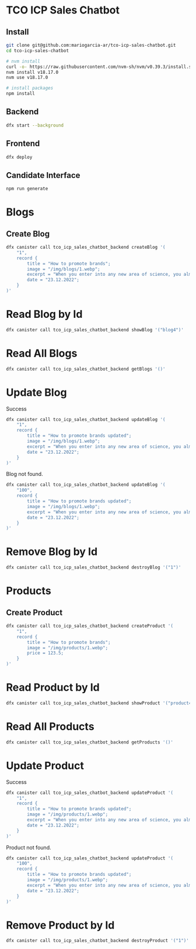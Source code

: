 # TCO ICP Sales Chatbot

## Install 
```bash
git clone git@github.com:mariogarcia-ar/tco-icp-sales-chatbot.git
cd tco-icp-sales-chatbot

# nvm install
curl -o- https://raw.githubusercontent.com/nvm-sh/nvm/v0.39.3/install.sh | bash
nvm install v18.17.0 
nvm use v18.17.0 

# install packages
npm install 
```
## Backend

```bash
dfx start --background
```


## Frontend

```bash
dfx deploy 
```

## Candidate Interface
```bash
npm run generate
```


# Blogs

## Create Blog

```bash
dfx canister call tco_icp_sales_chatbot_backend createBlog '(
    "1", 
    record {
        title = "How to promote brands";
        image = "/img/blogs/1.webp";
        excerpt = "When you enter into any new area of science, you almost reach";
        date = "23.12.2022";
    }
)'
```

# Read Blog by Id

```bash
dfx canister call tco_icp_sales_chatbot_backend showBlog '("blog4")'
```

# Read All Blogs

```bash
dfx canister call tco_icp_sales_chatbot_backend getBlogs '()'
```

# Update Blog

Success

```bash
dfx canister call tco_icp_sales_chatbot_backend updateBlog '(
    "1", 
    record {
        title = "How to promote brands updated";
        image = "/img/blogs/1.webp";
        excerpt = "When you enter into any new area of science, you almost reach";
        date = "23.12.2022";
    }
)'
```


Blog not found.

```bash
dfx canister call tco_icp_sales_chatbot_backend updateBlog '(
    "100", 
    record {
        title = "How to promote brands updated";
        image = "/img/blogs/1.webp";
        excerpt = "When you enter into any new area of science, you almost reach";
        date = "23.12.2022";
    }
)'
```

# Remove Blog by Id

```bash
dfx canister call tco_icp_sales_chatbot_backend destroyBlog '("1")'
```


# Products

## Create Product

```bash
dfx canister call tco_icp_sales_chatbot_backend createProduct '(
    "1", 
    record {
        title = "How to promote brands";
        image = "/img/products/1.webp";
        price = 123.5;
    }
)'
```

# Read Product by Id

```bash
dfx canister call tco_icp_sales_chatbot_backend showProduct '("product4")'
```

# Read All Products

```bash
dfx canister call tco_icp_sales_chatbot_backend getProducts '()'
```

# Update Product

Success

```bash
dfx canister call tco_icp_sales_chatbot_backend updateProduct '(
    "1", 
    record {
        title = "How to promote brands updated";
        image = "/img/products/1.webp";
        excerpt = "When you enter into any new area of science, you almost reach";
        date = "23.12.2022";
    }
)'
```


Product not found.

```bash
dfx canister call tco_icp_sales_chatbot_backend updateProduct '(
    "100", 
    record {
        title = "How to promote brands updated";
        image = "/img/products/1.webp";
        excerpt = "When you enter into any new area of science, you almost reach";
        date = "23.12.2022";
    }
)'
```

# Remove Product by Id

```bash
dfx canister call tco_icp_sales_chatbot_backend destroyProduct '("1")'
```

